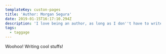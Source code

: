 ```yaml
---
templateKey: custon-pages
title: 'Author: Morgan Segura'
date: 2019-01-15T16:17:10.294Z
description: 'I love being an author, as long as I don''t have to write anything.'
tags:
  - taggage
---
```

Woohoo! Writing cool stuffs!
